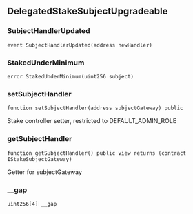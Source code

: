 ## DelegatedStakeSubjectUpgradeable

### SubjectHandlerUpdated

```solidity
event SubjectHandlerUpdated(address newHandler)
```

### StakedUnderMinimum

```solidity
error StakedUnderMinimum(uint256 subject)
```

### setSubjectHandler

```solidity
function setSubjectHandler(address subjectGateway) public
```

Stake controller setter, restricted to DEFAULT_ADMIN_ROLE

### getSubjectHandler

```solidity
function getSubjectHandler() public view returns (contract IStakeSubjectGateway)
```

Getter for subjectGateway

### __gap

```solidity
uint256[4] __gap
```